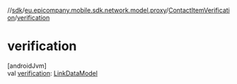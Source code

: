 //[sdk](../../../index.md)/[eu.epicompany.mobile.sdk.network.model.proxy](../index.md)/[ContactItemVerification](index.md)/[verification](verification.md)

# verification

[androidJvm]\
val [verification](verification.md): [LinkDataModel](../../eu.epicompany.mobile.android.data.network.model.hypermedia/-link-data-model/index.md)
